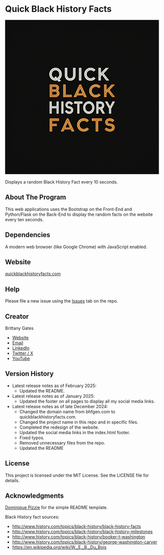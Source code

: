 # Quick Black History Facts

![A black background with the words "Quick Black History Facts" in the middle.](static/img/quick_black_history_facts_gemini_generated.jpeg)

Displays a random Black History Fact every 10 seconds.

## About The Program

This web applications uses the Bootstrap on the Front-End and Python/Flask on the Back-End to display the random facts
on the website every ten seconds.

## Dependencies

A modern web browser (like Google Chrome) with JavaScript enabled.

## Website

[quickblackhistoryfacts.com](https://quickblackhistoryfacts.com/)

## Help

Please file a new issue using the [Issues](https://github.com/brittbot-bgates/Quick-Black-History-Facts/issues) tab on
the repo.

## Creator

Brittany Gates

* [Website](https://brittbot.com)
* [Email](mailto:support@brittbot.com)
* [LinkedIn](https://www.linkedin.com/in/brittanycgates/)
* [Twitter / X](https://x.com/brittany__gates)
* [YouTube](https://www.youtube.com/c/BrittanyGates)

## Version History

* Latest release notes as of February 2025:
    * Updated the README.
* Latest release notes as of January 2025:
    * Updated the footer on all pages to display all my social media links.
* Latest release notes as of late December 2024:
    * Changed the domain name from bhfgen.com to quickblackhistoryfacts.com.
    * Changed the project name in this repo and in specific files.
    * Completed the redesign of the website.
    * Updated the social media links in the index.html footer.
    * Fixed typos.
    * Removed unnecessary files from the repo.
    * Updated the README

## License

This project is licensed under the MIT License. See the LICENSE file for details.

## Acknowledgments

[Dominique Pizzie](https://gist.github.com/DomPizzie) for the simple README template.

Black History fact sources:

* http://www.history.com/topics/black-history/black-history-facts
* http://www.history.com/topics/black-history/black-history-milestones
* http://www.history.com/topics/black-history/booker-t-washington
* http://www.history.com/topics/black-history/george-washington-carver
* https://en.wikipedia.org/wiki/W._E._B._Du_Bois